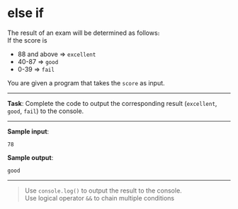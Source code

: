 # else if

Тhe result of an exam will be determined as follows։  
If the score is
- 88 and above => `excellent`
- 40-87 => `good`
- 0-39 => `fail`

You are given a program that takes the `score` as input.

---

**Task**: Complete the code to output the corresponding result (`excellent`, `good`, `fail`) to the console.

---

**Sample input**: 
```
78
```

**Sample output**: 
```
good
```

---

>Use `console.log()` to output the result to the console.   
>Use logical operator `&&` to chain multiple conditions